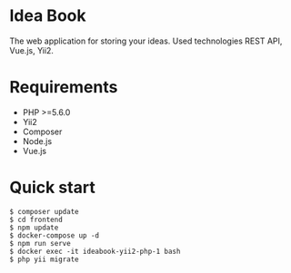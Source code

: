 # Idea Book

The web application for storing your ideas. Used technologies REST API, Vue.js, Yii2.

# Requirements

* PHP >=5.6.0
* Yii2
* Composer
* Node.js
* Vue.js

# Quick start

```console
$ composer update
$ cd frontend
$ npm update
$ docker-compose up -d
$ npm run serve
$ docker exec -it ideabook-yii2-php-1 bash
$ php yii migrate
```

